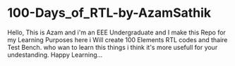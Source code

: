 # 100-Days_of_RTL-by-AzamSathik

Hello, This is Azam and i'm an EEE Undergraduate and I make this Repo for my Learning Purposes here i Will create 100 Elements RTL codes and thaire Test Bench. who wan to learn this things i think it's more usefull for your undestanding.
Happy Learning...
